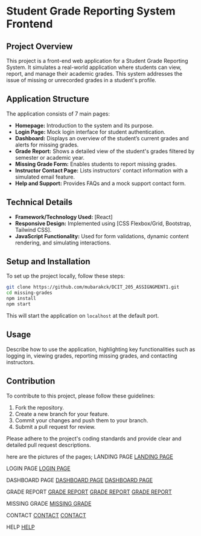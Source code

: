 # Student Grade Reporting System Frontend

## Project Overview

This project is a front-end web application for a Student Grade Reporting System. It simulates a real-world application where students can view, report, and manage their academic grades. This system addresses the issue of missing or unrecorded grades in a student's profile.

## Application Structure

The application consists of 7 main pages:

- **Homepage:** Introduction to the system and its purpose.
- **Login Page:** Mock login interface for student authentication.
- **Dashboard:** Displays an overview of the student’s current grades and alerts for missing grades.
- **Grade Report:** Shows a detailed view of the student's grades filtered by semester or academic year.
- **Missing Grade Form:** Enables students to report missing grades.
- **Instructor Contact Page:** Lists instructors' contact information with a simulated email feature.
- **Help and Support:** Provides FAQs and a mock support contact form.

## Technical Details

- **Framework/Technology Used:** [React]
- **Responsive Design:** Implemented using [CSS Flexbox/Grid, Bootstrap, Tailwind CSS].
- **JavaScript Functionality:** Used for form validations, dynamic content rendering, and simulating interactions.

## Setup and Installation

To set up the project locally, follow these steps:

```bash
git clone https://github.com/mubarakck/DCIT_205_ASSIGNGMENT1.git
cd missing-grades
npm install
npm start
```

This will start the application on `localhost` at the default port.

## Usage

Describe how to use the application, highlighting key functionalities such as logging in, viewing grades, reporting missing grades, and contacting instructors.

## Contribution

To contribute to this project, please follow these guidelines:

1. Fork the repository.
2. Create a new branch for your feature.
3. Commit your changes and push them to your branch.
4. Submit a pull request for review.

Please adhere to the project's coding standards and provide clear and detailed pull request descriptions.

here are the pictures of the pages;
LANDING PAGE
[LANDING PAGE](../missing-grades/src/assets/screenshots/landing.png) 

LOGIN PAGE
[LOGIN PAGE](../missing-grades/src/assets/screenshots/login.png) 

DASHBOARD PAGE
[DASHBOARD PAGE](../missing-grades/src/assets/screenshots/dashboard1.png) 
[DASHBOARD PAGE](../missing-grades/src/assets/screenshots/dashboard2.png) 

GRADE REPORT
[GRADE REPORT](../missing-grades/src/assets/screenshots/gr.png) 
[GRADE REPORT](../missing-grades/src/assets/screenshots/gr2.png) 
[GRADE REPORT](../missing-grades/src/assets/screenshots/gr3.png) 

MISSING GRADE
[MISSING GRADE](../missing-grades/src/assets/screenshots/ms.png) 

CONTACT
[CONTACT](../missing-grades/src/assets/screenshots/ct.png) 
[CONTACT](../missing-grades/src/assets/screenshots/ct2.png) 

HELP
[HELP](../missing-grades/src/assets/screenshots/hp.png) 

